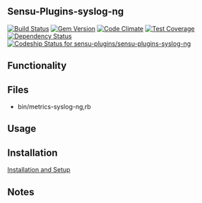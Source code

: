 ## Sensu-Plugins-syslog-ng

[![Build Status](https://travis-ci.org/sensu-plugins/sensu-plugins-syslog-ng.svg?branch=master)](https://travis-ci.org/sensu-plugins/sensu-plugins-syslog-ng)
[![Gem Version](https://badge.fury.io/rb/sensu-plugins-syslog-ng.svg)](http://badge.fury.io/rb/sensu-plugins-syslog-ng)
[![Code Climate](https://codeclimate.com/github/sensu-plugins/sensu-plugins-syslog-ng/badges/gpa.svg)](https://codeclimate.com/github/sensu-plugins/sensu-plugins-syslog-ng)
[![Test Coverage](https://codeclimate.com/github/sensu-plugins/sensu-plugins-syslog-ng/badges/coverage.svg)](https://codeclimate.com/github/sensu-plugins/sensu-plugins-syslog-ng)
[![Dependency Status](https://gemnasium.com/sensu-plugins/sensu-plugins-syslog-ng.svg)](https://gemnasium.com/sensu-plugins/sensu-plugins-syslog-ng)
[ ![Codeship Status for sensu-plugins/sensu-plugins-syslog-ng](https://codeship.com/projects/4aa67f10-e89f-0132-3bde-62885e5c211b/status?branch=master)](https://codeship.com/projects/82849)

## Functionality

## Files
 * bin/metrics-syslog-ng,rb

## Usage

## Installation

[Installation and Setup](https://github.com/sensu-plugins/documentation/blob/master/user_docs/installation_instructions.md)

## Notes
